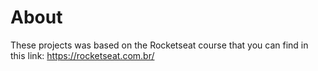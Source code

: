 # About
These projects was based on the Rocketseat course that you can find in this link: https://rocketseat.com.br/
